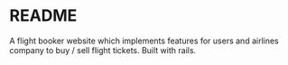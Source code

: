 # README

A flight booker website which implements features for users and airlines company to buy / sell flight tickets. Built with rails.
